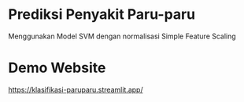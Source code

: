 # Prediksi Penyakit Paru-paru

Menggunakan Model SVM dengan normalisasi Simple Feature Scaling

# Demo Website

https://klasifikasi-paruparu.streamlit.app/
